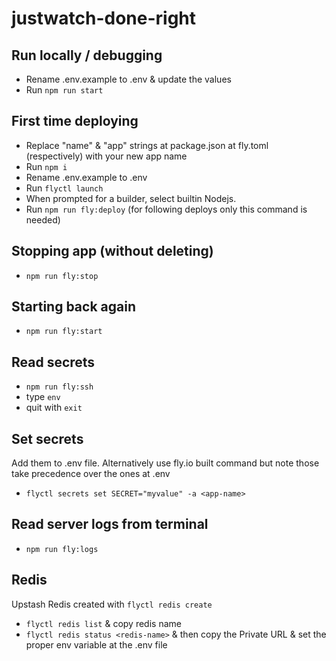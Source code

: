 # justwatch-done-right

## Run locally / debugging

- Rename .env.example to .env & update the values
- Run `npm run start`

## First time deploying

- Replace "name" & "app" strings at package.json at fly.toml (respectively) with your new app name
- Run `npm i`
- Rename .env.example to .env
- Run `flyctl launch`
- When prompted for a builder, select builtin Nodejs.
- Run `npm run fly:deploy` (for following deploys only this command is needed)

## Stopping app (without deleting)

- `npm run fly:stop`

## Starting back again

- `npm run fly:start`

## Read secrets

- `npm run fly:ssh`
- type `env`
- quit with `exit`

## Set secrets

Add them to .env file. Alternatively use fly.io built command but note those take precedence over the ones at .env

- `flyctl secrets set SECRET="myvalue" -a <app-name>`

## Read server logs from terminal

- `npm run fly:logs`

## Redis

Upstash Redis created with `flyctl redis create`

- `flyctl redis list` & copy redis name
- `flyctl redis status <redis-name>` & then copy the Private URL & set the proper env variable at the .env file

